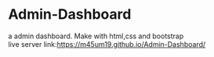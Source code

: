 # Admin-Dashboard
a admin dashboard. Make with html,css and bootstrap<br/>
live server link:https://m45um19.github.io/Admin-Dashboard/
